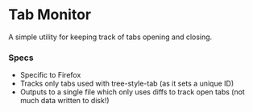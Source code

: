 Tab Monitor
===========

A simple utility for keeping track of tabs opening and closing.

### Specs
* Specific to Firefox
* Tracks only tabs used with tree-style-tab (as it sets a unique ID)
* Outputs to a single file which only uses diffs to track open tabs (not much data written to disk!)